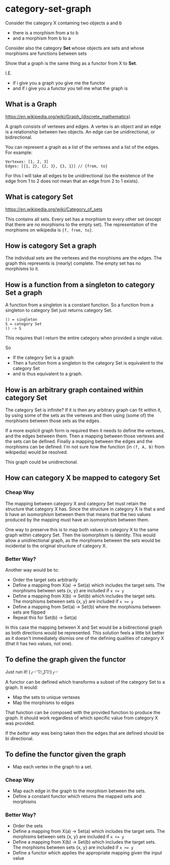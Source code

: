 # category-set-graph

Consider the category X containing two objects a and b
 * there is a morphism from a to b
 * and a morphism from b to a

Consider also the category **Set** whose objects are sets and whose morphisms are functions between sets

Show that a graph is the same thing as a functor from X to **Set**.

I.E.
 * if i give you a graph you give me the functor
 * and if i give you a functor you tell me what the graph is

## What is a Graph

https://en.wikipedia.org/wiki/Graph_(discrete_mathematics)

A graph consists of vertexes and edges.
A vertex is an object and an edge is a relationship between two objects.
An edge can be unidirectional, or bidirectional.

You can represent a graph as a list of the vertexes and a list of the edges. For example:

```
Vertexes: [1, 2, 3]
Edges: [{1, 2}, {2, 3}, {3, 1}] // {from, to}
```

For this I will take all edges to be unidirectional (so the existence of the edge from 1 to 2 does not mean that an edge from 2 to 1 exists).

## What is category Set

https://en.wikipedia.org/wiki/Category_of_sets

This contains all sets.
Every set has a morphism to every other set (except that there are no morphisms to the empty set).
The representation of the morphisms on wikipedia is `{f, from, to}`.

## How is category Set a graph

The individual sets are the vertexes and the morphisms are the edges.
The graph this represents is (nearly) complete. The empty set has no morphisms to it.

## How is a function from a singleton to category Set a graph

A function from a singleton is a constant function.
So a function from a singleton to category Set just returns category Set.

```
() = singleton
S = category Set
() -> S
```

This requires that I return the entire category when provided a single value.

So
 * If the category Set is a graph
 * Then a function from a singleton to the category Set is equivalent to the category Set
 * and is thus equivalent to a graph.

## How is an arbitrary graph contained within category Set

The category Set is infinite?
If it is then any arbitrary graph can fit within it, by using some of the sets as the vertexes and then using (some of) the morphisms between those sets as the edges.

If a more explicit graph form is required then it needs to define the vertexes, and the edges between them.
Then a mapping between those vertexes and the sets can be defined.
Finally a mapping between the edges and the morphisms can be defined.
I'm not sure how the function (in `(f, A, B)` from wikipedia) would be resolved.

This graph could be unidirectional.

## How can category X be mapped to category Set

### Cheap Way

The mapping between category X and category Set must retain the structure that
category X has. Since the structure in category X is that a and b have an
isomorphism between them that means that the two values produced by the mapping
must have an isomorphism between them.

One way to preserve this is to map both values in category X to the same graph
within category Set. Then the isomorphism is identity. This would allow a
unidirectional graph, as the morphisms between the sets would be incidental to
the original structure of category X.

### Better Way?

Another way would be to:

 * Order the target sets arbitrarily
 * Define a mapping from X(a) -> Set(a) which includes the target sets. The morphisms between sets {x, y} are included if `x <= y`
 * Define a mapping from X(b) -> Set(b) which includes the target sets. The morphisms between sets {x, y} are included if `x >= y`
 * Define a mapping from Set(a) -> Set(b) where the morphisms between sets are flipped
 * Repeat this for Set(b) -> Set(a)

In this case the mapping between X and Set would be a bidirectional graph as both directions would be represented.
This solution feels a little bit better as it doesn't immediately dismiss one of the defining qualities of category X (that it has two values, not one).

## To define the graph given the functor

Just run it! (╭☞ ͡⎚ ͜ʖ ͡⎚)╭☞

A functor can be defined which transforms a subset of the category Set to a graph. It would:

 * Map the sets to unique vertexes
 * Map the morphisms to edges

That function can be composed with the provided function to produce the graph. It should work regardless of which specific value from category X was provided.

If the _better way_ was being taken then the edges that are defined should be bi directional.

## To define the functor given the graph

 * Map each vertex in the graph to a set.

### Cheap Way

 * Map each edge in the graph to the morphism between the sets.
 * Define a constant functor which returns the mapped sets and morphisms

### Better Way?

 * Order the sets
 * Define a mapping from X(a) -> Set(a) which includes the target sets. The morphisms between sets {x, y} are included if `x <= y`
 * Define a mapping from X(b) -> Set(b) which includes the target sets. The morphisms between sets {x, y} are included if `x >= y`
 * Define a functor which applies the appropriate mapping given the input value
